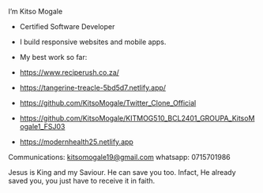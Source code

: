   I’m Kitso Mogale
- Certified Software Developer
- I build responsive websites and mobile apps.
  
- My best work so far:
- https://www.reciperush.co.za/
- https://tangerine-treacle-5bd5d7.netlify.app/
- https://github.com/KitsoMogale/Twitter_Clone_Official
- https://github.com/KitsoMogale/KITMOG510_BCL2401_GROUPA_KitsoMogale1_FSJ03
- https://modernhealth25.netlify.app

Communications: 
kitsomogale19@gmail.com
whatsapp: 0715701986

Jesus is King and my Saviour. He can save you too. Infact, He already saved you, you just have to receive it in faith.


